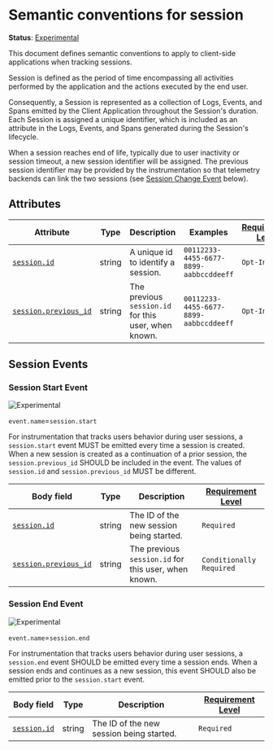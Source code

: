# Semantic conventions for session

**Status**: [Experimental][DocumentStatus]

This document defines semantic conventions to apply to client-side applications when tracking sessions.

Session is defined as the period of time encompassing all activities performed by the application and the actions
executed by the end user.

Consequently, a Session is represented as a collection of Logs, Events, and Spans emitted by the Client Application
throughout the Session's duration. Each Session is assigned a unique identifier, which is included as an attribute in
the Logs, Events, and Spans generated during the Session's lifecycle.

When a session reaches end of life, typically due to user inactivity or session timeout, a new session identifier
will be assigned. The previous session identifier may be provided by the instrumentation so that telemetry
backends can link the two sessions (see [Session Change Event](#session-change-event) below).

## Attributes

<!-- semconv session-id -->
<!-- NOTE: THIS TEXT IS AUTOGENERATED. DO NOT EDIT BY HAND. -->
<!-- see templates/registry/markdown/snippet.md.j2 -->
<!-- prettier-ignore-start -->
<!-- markdownlint-capture -->
<!-- markdownlint-disable -->

| Attribute                                                     | Type   | Description                                          | Examples                               | [Requirement Level](https://opentelemetry.io/docs/specs/semconv/general/attribute-requirement-level/) | Stability                                                        |
|---------------------------------------------------------------|--------|------------------------------------------------------|----------------------------------------|-------------------------------------------------------------------------------------------------------|------------------------------------------------------------------|
| [`session.id`](/docs/attributes-registry/session.md)          | string | A unique id to identify a session.                   | `00112233-4455-6677-8899-aabbccddeeff` | `Opt-In`                                                                                              | ![Experimental](https://img.shields.io/badge/-experimental-blue) |
| [`session.previous_id`](/docs/attributes-registry/session.md) | string | The previous `session.id` for this user, when known. | `00112233-4455-6677-8899-aabbccddeeff` | `Opt-In`                                                                                              | ![Experimental](https://img.shields.io/badge/-experimental-blue) |


<!-- markdownlint-restore -->
<!-- prettier-ignore-end -->
<!-- END AUTOGENERATED TEXT -->
<!-- endsemconv -->

## Session Events

### Session Start Event

![Experimental](https://img.shields.io/badge/-experimental-blue)

`event.name`=`session.start`

For instrumentation that tracks users behavior during user sessions, a `session.start` event MUST be emitted
every time a session is created. When a new session is created as a continuation of a prior session,
the `session.previous_id` SHOULD be included in the event. The values of `session.id` and `session.previous_id` 
MUST be different. 

| Body field                                                    | Type   | Description                                          | [Requirement Level](https://opentelemetry.io/docs/specs/semconv/general/attribute-requirement-level/) | 
|---------------------------------------------------------------|--------|------------------------------------------------------|-------------------------------------------------------------------------------------------------------|
| [`session.id`](/docs/attributes-registry/session.md)          | string | The ID of the new session being started.             | `Required`                                                                                            |
| [`session.previous_id`](/docs/attributes-registry/session.md) | string | The previous `session.id` for this user, when known. | `Conditionally Required`                                                                              |


### Session End Event

![Experimental](https://img.shields.io/badge/-experimental-blue)

`event.name`=`session.end`

For instrumentation that tracks users behavior during user sessions, a `session.end` event SHOULD be emitted
every time a session ends. When a session ends and continues as a new session, this event SHOULD also be
emitted prior to the `session.start` event.

| Body field                                                    | Type   | Description                                          | [Requirement Level](https://opentelemetry.io/docs/specs/semconv/general/attribute-requirement-level/) | 
|---------------------------------------------------------------|--------|------------------------------------------------------|-------------------------------------------------------------------------------------------------------|
| [`session.id`](/docs/attributes-registry/session.md)          | string | The ID of the new session being started.             | `Required`                                                                                            |

[DocumentStatus]: https://opentelemetry.io/docs/specs/otel/document-status
